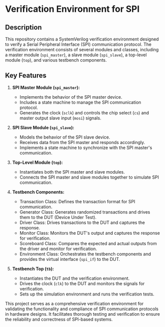# Verification Environment for SPI

## Description

This repository contains a SystemVerilog verification environment designed to verify a Serial Peripheral Interface (SPI) communication protocol. The verification environment consists of several modules and classes, including a master module (`spi_master`), a slave module (`spi_slave`), a top-level module (`top`), and various testbench components.

## Key Features

1. **SPI Master Module (`spi_master`):**
   - Implements the behavior of the SPI master device.
   - Includes a state machine to manage the SPI communication protocol.
   - Generates the clock (`sclk`) and controls the chip select (`cs`) and master output slave input (`mosi`) signals.

2. **SPI Slave Module (`spi_slave`):**
   - Models the behavior of the SPI slave device.
   - Receives data from the SPI master and responds accordingly.
   - Implements a state machine to synchronize with the SPI master's communication.

3. **Top-Level Module (`top`):**
   - Instantiates both the SPI master and slave modules.
   - Connects the SPI master and slave modules together to simulate SPI communication.

4. **Testbench Components:**
   - Transaction Class: Defines the transaction format for SPI communication.
   - Generator Class: Generates randomized transactions and drives them to the DUT (Device Under Test).
   - Driver Class: Drives transactions to the DUT and captures the response.
   - Monitor Class: Monitors the DUT's output and captures the response for verification.
   - Scoreboard Class: Compares the expected and actual outputs from the driver and monitor for verification.
   - Environment Class: Orchestrates the testbench components and provides the virtual interface (`spi_if`) to the DUT.

5. **Testbench Top (`tb`):**
   - Instantiates the DUT and the verification environment.
   - Drives the clock (`clk`) to the DUT and monitors the signals for verification.
   - Sets up the simulation environment and runs the verification tests.

This project serves as a comprehensive verification environment for validating the functionality and compliance of SPI communication protocols in hardware designs. It facilitates thorough testing and verification to ensure the reliability and correctness of SPI-based systems.
